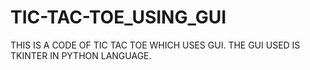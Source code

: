 # TIC-TAC-TOE_USING_GUI
THIS IS A CODE OF TIC TAC TOE WHICH USES GUI. THE GUI USED IS TKINTER IN PYTHON LANGUAGE.
